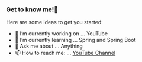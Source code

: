 ### Get to know me!👋

Here are some ideas to get you started:

- 🔭 I’m currently working on ... YouTube
- 🌱 I’m currently learning ... Spring and Spring Boot
- 💬 Ask me about ... Anything
- 📫 How to reach me: ... [YouTube Channel](http://youtube.com/c/YazilimKonseptleri)
